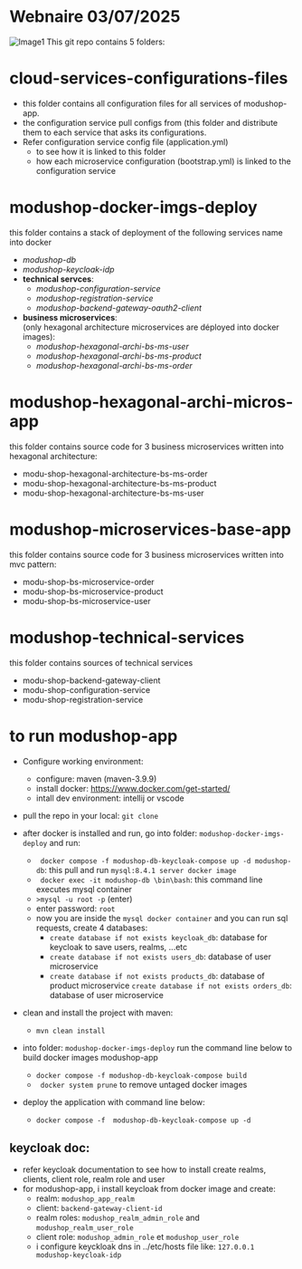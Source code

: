 
# Webnaire 03/07/2025
![Image1](https://github.com/user-attachments/assets/e8f20a50-69bd-4961-bf27-c095ebe02c87)
This git repo contains 5 folders:

# cloud-services-configurations-files
- this folder contains all configuration files for all services of modushop-app. 
- the configuration service pull configs from (this folder and distribute them to each service that asks its configurations.
- Refer configuration service config file (application.yml)
   -   to see how it is linked to this folder
   -   how each microservice configuration (bootstrap.yml) is linked to the configuration service
# modushop-docker-imgs-deploy
this folder contains a stack of deployment of the following services name into docker
- _modushop-db_
- _modushop-keycloak-idp_
-  **technical servces**:
    - _modushop-configuration-service_
    - _modushop-registration-service_
    - _modushop-backend-gateway-oauth2-client_
- **business microservices**:  
(only hexagonal architecture microservices are déployed into docker images):
  -  _modushop-hexagonal-archi-bs-ms-user_
  -  _modushop-hexagonal-archi-bs-ms-product_
  -  _modushop-hexagonal-archi-bs-ms-order_
# modushop-hexagonal-archi-micros-app
this folder contains source code for 3 business microservices written into hexagonal architecture:
  - modu-shop-hexagonal-architecture-bs-ms-order
  - modu-shop-hexagonal-architecture-bs-ms-product
  - modu-shop-hexagonal-architecture-bs-ms-user
# modushop-microservices-base-app
this folder contains source code for 3 business microservices written into mvc pattern:
- modu-shop-bs-microservice-order
- modu-shop-bs-microservice-product
- modu-shop-bs-microservice-user
# modushop-technical-services
this folder contains sources of technical services
- modu-shop-backend-gateway-client
- modu-shop-configuration-service
- modu-shop-registration-service

# to run modushop-app
- Configure working environment:
   - configure: maven (maven-3.9.9)
   -  install docker: https://www.docker.com/get-started/
   -  intall dev environment: intellij or vscode
- pull the repo in your local: ```git clone```
- after docker is installed and run, go into folder: ```modushop-docker-imgs-deploy``` and run:
   - ``` docker compose -f modushop-db-keycloak-compose up -d modushop-db```: this pull and run ```mysql:8.4.1 server docker image```
   - ``` docker exec -it modushop-db \bin\bash```: this command line executes mysql container
   - ```>mysql -u root -p``` (enter)
   - enter password: ```root```
   - now you are inside the ```mysql docker container``` and you can run sql requests, create 4 databases:
       - ```create database if not exists keycloak_db```: database for keycloak to save users, realms, ...etc
       - ```create database if not exists users_db```: database of user microservice
       - ```create database if not exists products_db```: database of product microservice
         ```create database if not exists orders_db```: database of user microservice
     
- clean and install the project with maven:
  - ```mvn clean install```
- into folder: ```modushop-docker-imgs-deploy``` run the command line below to build docker images modushop-app
   - ```docker compose -f modushop-db-keycloak-compose build```
   - ``` docker system prune``` to remove untaged docker images
- deploy the application with command line below:
   - ```docker compose -f  modushop-db-keycloak-compose up -d```

 ## keycloak doc:
 - refer keycloak documentation to see how to install create realms, clients, client role, realm role and user
 - for modushop-app, i install keycloak from docker image and create:
    - realm: ```modushop_app_realm```
    - client: ```backend-gateway-client-id```
    - realm roles: ```modushop_realm_admin_role``` and ```modushop_realm_user_role```
    - client role: ```modushop_admin_role``` et ```modushop_user_role```
    - i configure keyckloak dns in ../etc/hosts file like: ```127.0.0.1 modushop-keycloak-idp```
  
